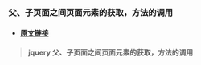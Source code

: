 ### 父、子页面之间页面元素的获取，方法的调用

* #### [原文链接](https://www.cnblogs.com/it-xcn/p/5896231.html)

> #### **jquery 父、子页面之间页面元素的获取，方法的调用**





